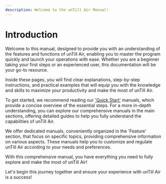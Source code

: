 ```yaml
---
description: Welcome to the unTill Air Manual!
---
```


# Introduction

Welcome to this manual, designed to provide you with an understanding of the features and functions of unTill Air, enabling you to master the program quickly and launch your operations with ease. Whether you are a beginner taking your first steps or an experienced user, this documentation will be your go-to resource.

Inside these pages, you will find clear explanations, step-by-step instructions, and practical examples that will equip you with the knowledge and skills to maximize your productivity and make the most of unTill Air.

To get started, we recommend reading our ['Quick Start'](getting-started/quick-start-food-and-drinks-mode.md) manuals, which provide a concise overview of the essential steps. For a more in-depth understanding, you can explore our comprehensive manuals in the main sections, offering detailed guides to help you fully understand the capabilities of unTill Air.

We offer dedicated manuals, conveniently organized in the 'Feature' section, that focus on specific topics, providing comprehensive information on various aspects. These manuals help you to customize and regulate unTill Air according to your needs and preferences.

With this comprehensive manual, you have everything you need to fully explore and make the most of unTill Air!

Let's begin this journey together and ensure your experience with unTill Air is a success!
